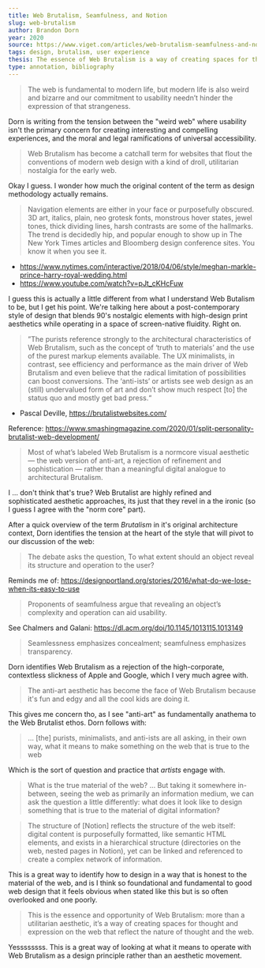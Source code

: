 ```yaml
---
title: Web Brutalism, Seamfulness, and Notion
slug: web-brutalism
author: Brandon Dorn
year: 2020
source: https://www.viget.com/articles/web-brutalism-seamfulness-and-notion/
tags: design, brutalism, user experience
thesis: The essence of Web Brutalism is a way of creating spaces for thought and expression on the web that reflect the nature of thought and the web. 
type: annotation, bibliography
---
```


> The web is fundamental to modern life, but modern life is also weird and bizarre and our commitment to usability needn’t hinder the expression of that strangeness.

Dorn is writing from the tension between the "weird web" where usability isn't the primary concern for creating interesting and compelling experiences, and the moral and legal ramifications of universal accessibility. 

> Web Brutalism has become a catchall term for websites that flout the conventions of modern web design with a kind of droll, utilitarian nostalgia for the early web. 

Okay I guess. I wonder how much the original content of the term as design methodology actually remains. 

>  Navigation elements are either in your face or purposefully obscured. 3D art, italics, plain, neo grotesk fonts, monstrous hover states, jewel tones, thick dividing lines, harsh contrasts are some of the hallmarks. The trend is decidedly hip, and popular enough to show up in The New York Times articles and Bloomberg design conference sites. You know it when you see it.


- https://www.nytimes.com/interactive/2018/04/06/style/meghan-markle-prince-harry-royal-wedding.html
- https://www.youtube.com/watch?v=pJt_cKHcFuw

I guess this is actually a little different from what I understand Web Butalism to be, but I get his point. We're talking here about a post-contemporary style of design that blends 90's nostalgic elements with high-design print aesthetics while operating in a space of screen-native fluidity. Right on.

> ”The purists reference strongly to the architectural characteristics of Web Brutalism, such as the concept of ‘truth to materials’ and the use of the purest markup elements available. The UX minimalists, in contrast, see efficiency and performance as the main driver of Web Brutalism and even believe that the radical limitation of possibilities can boost conversions. The ‘anti-ists’ or artists see web design as an (still) undervalued form of art and don’t show much respect [to] the status quo and mostly get bad press.“

- Pascal Deville, https://brutalistwebsites.com/

Reference: https://www.smashingmagazine.com/2020/01/split-personality-brutalist-web-development/

> Most of what’s labeled Web Brutalism is a normcore visual aesthetic — the web version of anti-art, a rejection of refinement and sophistication — rather than a meaningful digital analogue to architectural Brutalism.

I ... don't think that's true? Web Brutalist are highly refined and sophisticated aesthetic approaches, its just that they revel in a the ironic (so I guess I agree with the "norm core" part).

After a quick overview of the term _Brutalism_ in it's original architecture context, Dorn identifies the tension at the heart of the style that will pivot to our discussion of the web:

> The debate asks the question, To what extent should an object reveal its structure and operation to the user?

Reminds me of: https://designportland.org/stories/2016/what-do-we-lose-when-its-easy-to-use

> Proponents of seamfulness argue that revealing an object’s complexity and operation can aid usability.

See Chalmers and Galani: https://dl.acm.org/doi/10.1145/1013115.1013149

> Seamlessness emphasizes concealment; seamfulness emphasizes transparency.

Dorn identifies Web Brutalism as a rejection of the high-corporate, contextless slickness of Apple and Google, which I very much agree with.

> The anti-art aesthetic has become the face of Web Brutalism because it's fun and edgy and all the cool kids are doing it.

This gives me concern tho, as I see "anti-art" as fundamentally anathema to the Web Brutalist ethos. Dorn follows with: 

> … [the] purists, minimalists, and anti-ists are all asking, in their own way, what it means to make something on the web that is true to the web

Which is the sort of question and practice that _artists_ engage with. 

> What is the true material of the web? … But taking it somewhere in-between, seeing the web as primarily an information medium, we can ask the question a little differently: what does it look like to design something that is true to the material of digital information?

> The structure of [Notion] reflects the structure of the web itself: digital content is purposefully formatted, like semantic HTML elements, and exists in a hierarchical structure (directories on the web, nested pages in Notion), yet can be linked and referenced to create a complex network of information.

This is a great way to identify how to design in a way that is honest to the material of the web, and is I think so foundational and fundamental to good web design that it feels obvious when stated like this but is so often overlooked and one poorly.

> This is the essence and opportunity of Web Brutalism: more than a utilitarian aesthetic, it’s a way of creating spaces for thought and expression on the web that reflect the nature of thought and the web. 

Yessssssss. This is a great way of looking at what it means to operate with Web Brutalism as a design principle rather than an aesthetic movement. 